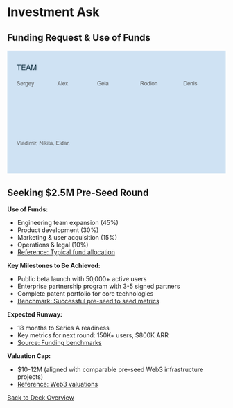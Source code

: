# Investment Ask

## Funding Request & Use of Funds

![Investment Ask](../images/slide21.png)


## Seeking $2.5M Pre-Seed Round

**Use of Funds:**
- Engineering team expansion (45%)
- Product development (30%)
- Marketing & user acquisition (15%)
- Operations & legal (10%)
- [Reference: Typical fund allocation](https://www.ycombinator.com/library/4A-a-guide-to-seed-fundraising)

**Key Milestones to Be Achieved:**
- Public beta launch with 50,000+ active users
- Enterprise partnership program with 3-5 signed partners
- Complete patent portfolio for core technologies
- [Benchmark: Successful pre-seed to seed metrics](https://www.forentrepreneurs.com/saas-metrics-2/)

**Expected Runway:**
- 18 months to Series A readiness
- Key metrics for next round: 150K+ users, $800K ARR
- [Source: Funding benchmarks](https://docsend.com/view/s65jfcvpfj4zzuv6)

**Valuation Cap:**
- $10-12M (aligned with comparable pre-seed Web3 infrastructure projects)
- [Reference: Web3 valuations](https://outlierventures.io/research/the-open-metaverse-os/)


[Back to Deck Overview](../README.md)

